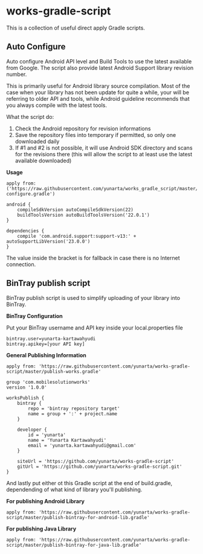 # works-gradle-script

This is a collection of useful direct apply Gradle scripts.

## Auto Configure

Auto configure Android API level and Build Tools to use the latest available from Google. The script also provide latest Android Support library revision number.

This is primarily useful for Android library source compilation. Most of the case when your library has not been update for quite a while, your will be referring to older API and tools, while Android guideline recommends that you always compile with the latest tools.

What the script do:

1. Check the Android repository for revision informations
2. Save the repository files into temporary if permitted, so only one downloaded daily 
3. If #1 and #2 is not possible, it will use Android SDK directory and scans for the revisions there (this will allow the script to at least use the latest available downloaded)

**Usage**
```
apply from: ('https://raw.githubusercontent.com/yunarta/works_gradle_script/master/auto-configure.gradle')

android {
    compileSdkVersion autoCompileSdkVersion(22)
    buildToolsVersion autoBuildToolsVersion('22.0.1')
}
	
dependencies {
    compile 'com.android.support:support-v13:' + autoSupportLibVersion('23.0.0')
}
```

The value inside the bracket is for fallback in case there is no Internet connection.

## BinTray publish script

BinTray publish script is used to simplify uploading of your library into BinTray.

**BinTray Configuration**

Put your BinTray username and API key inside your local.properties file

```
bintray.user=yunarta-kartawahyudi
bintray.apikey=[your API key]
```

**General Publishing Information**
```
apply from: 'https://raw.githubusercontent.com/yunarta/works-gradle-script/master/publish-works.gradle'

group 'com.mobilesolutionworks'
version '1.0.0'

worksPublish {
    bintray {
        repo = 'bintray repository target'
        name = group + ':' + project.name
    }

    developer {
        id = 'yunarta'
        name = 'Yunarta Kartawahyudi'
        email = 'yunarta.kartawahyudi@gmail.com'
    }

    siteUrl = 'https://github.com/yunarta/works-gradle-script'
    gitUrl = 'https://github.com/yunarta/works-gradle-script.git'
}
```
And lastly put either ot this Gradle script at the end of build.gradle, dependending of what kind of library you'll publishing.

**For publishing Android Library**

```
apply from: 'https://raw.githubusercontent.com/yunarta/works-gradle-script/master/publish-bintray-for-android-lib.gradle'
```

**For publishing Java Library**

```
apply from: 'https://raw.githubusercontent.com/yunarta/works-gradle-script/master/publish-bintray-for-java-lib.gradle'
```


